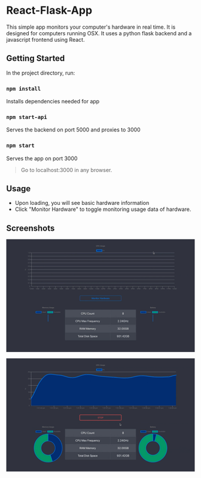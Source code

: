 # React-Flask-App

This simple app monitors your computer's hardware in real time.
It is designed for computers running OSX.
It uses a python flask backend and a javascript frontend using React.

## Getting Started

In the project directory, run:

### `npm install`

Installs dependencies needed for app

### `npm start-api`

Serves the backend on port 5000 and proxies to 3000

### `npm start`

Serves the app on port 3000
> Go to localhost:3000 in any browser.

## Usage

- Upon loading, you will see basic hardware information
- Click "Monitor Hardware" to toggle monitoring usage data of hardware.

## Screenshots

![react-flask-app-screenshot-1](./public/screenshots/screenshot_1.jpg)

![react-flask-app-screenshot-2](./public/screenshots/screenshot_2.jpg)